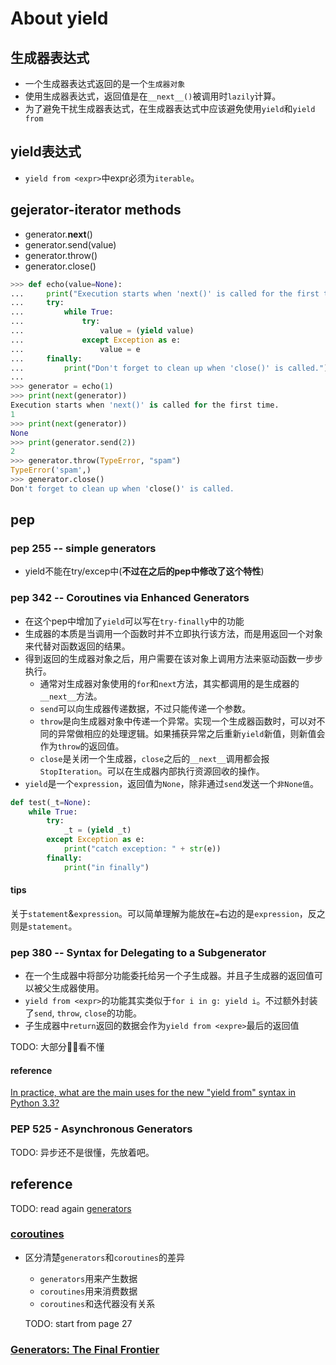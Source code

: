 # About yield

## 生成器表达式
- 一个生成器表达式返回的是一个`生成器对象`
- 使用生成器表达式，返回值是在`__next__()`被调用时`lazily`计算。
- 为了避免干扰生成器表达式，在生成器表达式中应该避免使用`yield`和`yield from`

## yield表达式

- `yield from <expr>`中expr必须为`iterable`。

## gejerator-iterator methods

- generator.__next__()
- generator.send(value)
- generator.throw()
- generator.close()

```py
>>> def echo(value=None):
...     print("Execution starts when 'next()' is called for the first time.")
...     try:
...         while True:
...             try:
...                 value = (yield value)
...             except Exception as e:
...                 value = e
...     finally:
...         print("Don't forget to clean up when 'close()' is called.")
...
>>> generator = echo(1)
>>> print(next(generator))
Execution starts when 'next()' is called for the first time.
1
>>> print(next(generator))
None
>>> print(generator.send(2))
2
>>> generator.throw(TypeError, "spam")
TypeError('spam',)
>>> generator.close()
Don't forget to clean up when 'close()' is called.
```

## pep

### pep 255 -- simple generators
- yield不能在try/excep中(**不过在之后的pep中修改了这个特性**)

### pep 342 -- Coroutines via Enhanced Generators
- 在这个pep中增加了`yield`可以写在`try-finally`中的功能
- 生成器的本质是当调用一个函数时并不立即执行该方法，而是用返回一个对象来代替对函数返回的结果。
- 得到返回的生成器对象之后，用户需要在该对象上调用方法来驱动函数一步步执行。
    - 通常对生成器对象使用的`for`和`next`方法，其实都调用的是生成器的`__next__`方法。
    - `send`可以向生成器传递数据，不过只能传递一个参数。
    - `throw`是向生成器对象中传递一个异常。实现一个生成器函数时，可以对不同的异常做相应的处理逻辑。如果捕获异常之后重新`yield`新值，则新值会作为`throw`的返回值。
    - `close`是关闭一个生成器，`close`之后的`__next__`调用都会报`StopIteration`。可以在生成器内部执行资源回收的操作。
- `yield`是一个`expression`，返回值为`None`，除非通过`send`发送一个`非None值`。

```py
def test(_t=None):
    while True:
        try:
            _t = (yield _t)
        except Exception as e:
            print("catch exception: " + str(e))
        finally:
            print("in finally")
```

#### tips

关于`statement`&`expression`。可以简单理解为能放在`=`右边的是`expression`，反之则是`statement`。

### pep 380 -- Syntax for Delegating to a Subgenerator

- 在一个生成器中将部分功能委托给另一个子生成器。并且子生成器的返回值可以被父生成器使用。
- `yield from <expr>`的功能其实类似于`for i in g: yield i`。不过额外封装了`send`, `throw`, `close`的功能。
- 子生成器中`return`返回的数据会作为`yield from <expre>`最后的返回值

TODO: 大部分看不懂 

#### reference

[In practice, what are the main uses for the new "yield from" syntax in Python 3.3?](https://stackoverflow.com/questions/9708902/in-practice-what-are-the-main-uses-for-the-new-yield-from-syntax-in-python-3)

### PEP 525 - Asynchronous Generators

TODO: 异步还不是很懂，先放着吧。


## reference

TODO: read again
[generators](http://www.dabeaz.com/generators/index.html)

### [coroutines](http://www.dabeaz.com/coroutines/Coroutines.pdf)
- 区分清楚`generators`和`coroutines`的差异
    - `generators`用来产生数据
    - `coroutines`用来消费数据
    - `coroutines`和迭代器没有关系

    TODO: start from page 27


### [Generators: The Final Frontier](http://www.dabeaz.com/finalgenerator/)
